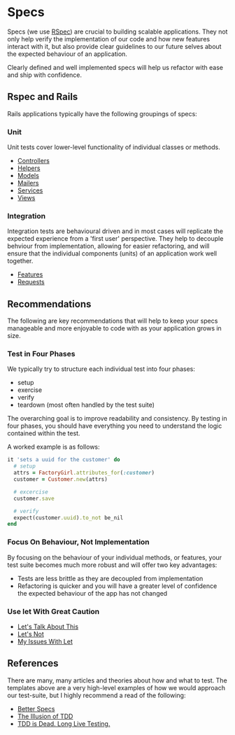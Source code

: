# Specs

Specs (we use [RSpec](http://rspec.info)) are crucial to building scalable applications. They not only help verify the implementation of our code and how new features interact with it, but also provide clear guidelines to our future selves about the expected behaviour of an application.

Clearly defined and well implemented specs will help us refactor with ease and
ship with confidence.

## Rspec and Rails

Rails applications typically have the following groupings of specs:

### Unit

Unit tests cover lower-level functionality of individual classes or methods.

  * [Controllers](controllers.md)
  * [Helpers](helpers.md)
  * [Models](models.md)
  * [Mailers](mailers.md)
  * [Services](services.md)
  * [Views](views.md)

### Integration

Integration tests are behavioural driven and in most cases will replicate the
expected experience from a 'first user' perspective. They help to decouple
behviour from implementation, allowing for easier refactoring, and will ensure
that the individual components (units) of an application work well together.

  * [Features](features.md)
  * [Requests](requests.md)

## Recommendations

The following are key recommendations that will help to keep your specs
manageable and more enjoyable to code with as your application grows in size.

### Test in Four Phases

We typically try to structure each individual test into four phases:

  * setup
  * exercise
  * verify
  * teardown (most often handled by the test suite)

The overarching goal is to improve readability and consistency. By testing in
four phases, you should have everything you need to understand the logic
contained within the test.

A worked example is as follows:

```ruby
it 'sets a uuid for the customer' do
  # setup
  attrs = FactoryGirl.attributes_for(:customer)
  customer = Customer.new(attrs)

  # excercise
  customer.save

  # verify
  expect(customer.uuid).to_not be_nil
end
```

### Focus On Behaviour, Not Implementation

By focusing on the behaviour of your individual methods, or features, your test suite becomes much more robust and will offer two key advantages:

  * Tests are less brittle as they are decoupled from implementation
  * Refactoring is quicker and you will have a greater level of confidence the
    expected behaviour of the app has not changed

### Use let With Great Caution

  * [Let's Talk About This](https://dvelp.co.uk/articles/lets-talk-about-this)
  * [Let's Not](https://robots.thoughtbot.com/lets-not)
  * [My Issues With Let](https://robots.thoughtbot.com/my-issues-with-let)

## References

There are many, many articles and theories about how and what to test. The
templates above are a very high-level examples of how we would approach our
test-suite, but I highly recommend a read of the following:

  * [Better Specs](http://www.betterspecs.org/)
  * [The Illusion of TDD](http://dncrht.github.io/2017/03/17/the-illusion-of-tdd.html)
  * [TDD is Dead. Long Live Testing.](http://david.heinemeierhansson.com/2014/tdd-is-dead-long-live-testing.html)

